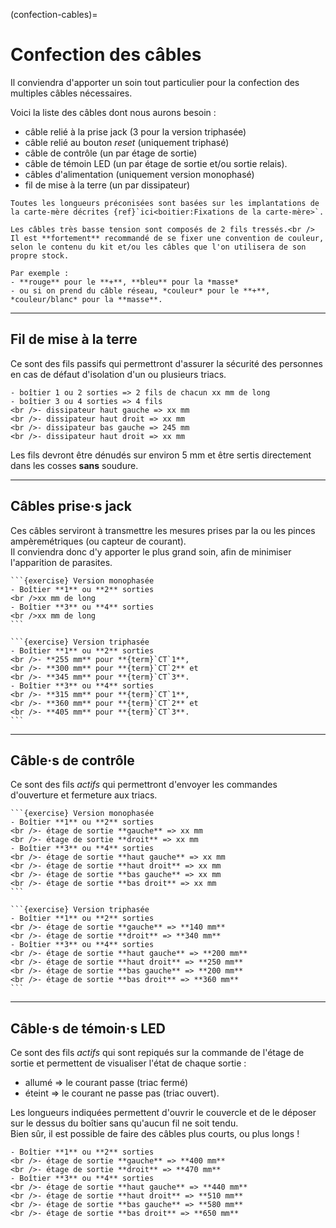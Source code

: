 (confection-cables)=

# Confection des câbles

Il conviendra d'apporter un soin tout particulier pour la confection des multiples câbles nécessaires.<br />

Voici la liste des câbles dont nous aurons besoin :
- câble relié à la prise jack (3 pour la version triphasée)
- câble relié au bouton *reset* (uniquement triphasé)
- câble de contrôle (un par étage de sortie)
- câble de témoin LED (un par étage de sortie et/ou sortie relais).
- câbles d'alimentation (uniquement version monophasé)
- fil de mise à la terre (un par dissipateur)

```{note}
Toutes les longueurs préconisées sont basées sur les implantations de la carte-mère décrites {ref}`ici<boitier:Fixations de la carte-mère>`.
```

```{admonition} Conseil
Les câbles très basse tension sont composés de 2 fils tressés.<br />
Il est **fortement** recommandé de se fixer une convention de couleur, selon le contenu du kit et/ou les câbles que l'on utilisera de son propre stock.

Par exemple :
- **rouge** pour le **+**, **bleu** pour la *masse*
- ou si on prend du câble réseau, *couleur* pour le **+**, *couleur/blanc* pour la **masse**.
```

---

## Fil de mise à la terre

Ce sont des fils passifs qui permettront d'assurer la sécurité des personnes en cas de défaut d'isolation d'un ou plusieurs triacs.

````{admonition} Longueurs conseillées
- boîtier 1 ou 2 sorties => 2 fils de chacun xx mm de long
- boîtier 3 ou 4 sorties => 4 fils
<br />- dissipateur haut gauche => xx mm
<br />- dissipateur haut droit => xx mm
<br />- dissipateur bas gauche => 245 mm
<br />- dissipateur haut droit => xx mm
````

Les fils devront être dénudés sur environ 5 mm et être sertis directement dans les cosses **sans** soudure.

---

## Câbles prise·s jack

Ces câbles serviront à transmettre les mesures prises par la ou les pinces ampèremétriques (ou capteur de courant).<br />
Il conviendra donc d'y apporter le plus grand soin, afin de minimiser l'apparition de parasites.

````{admonition} Longueurs conseillées
```{exercise} Version monophasée
- Boîtier **1** ou **2** sorties
<br />xx mm de long
- Boîtier **3** ou **4** sorties
<br />xx mm de long
```

```{exercise} Version triphasée
- Boîtier **1** ou **2** sorties
<br />- **255 mm** pour **{term}`CT`1**,
<br />- **300 mm** pour **{term}`CT`2** et
<br />- **345 mm** pour **{term}`CT`3**.
- Boîtier **3** ou **4** sorties
<br />- **315 mm** pour **{term}`CT`1**,
<br />- **360 mm** pour **{term}`CT`2** et
<br />- **405 mm** pour **{term}`CT`3**.
```
````

---

## Câble·s de contrôle

Ce sont des fils *actifs* qui permettront d'envoyer les commandes d'ouverture et fermeture aux triacs.

````{admonition} Longueurs conseillées
```{exercise} Version monophasée
- Boîtier **1** ou **2** sorties
<br />- étage de sortie **gauche** => xx mm
<br />- étage de sortie **droit** => xx mm
- Boîtier **3** ou **4** sorties
<br />- étage de sortie **haut gauche** => xx mm
<br />- étage de sortie **haut droit** => xx mm
<br />- étage de sortie **bas gauche** => xx mm
<br />- étage de sortie **bas droit** => xx mm
```

```{exercise} Version triphasée
- Boîtier **1** ou **2** sorties
<br />- étage de sortie **gauche** => **140 mm**
<br />- étage de sortie **droit** => **340 mm**
- Boîtier **3** ou **4** sorties
<br />- étage de sortie **haut gauche** => **200 mm**
<br />- étage de sortie **haut droit** => **250 mm**
<br />- étage de sortie **bas gauche** => **200 mm**
<br />- étage de sortie **bas droit** => **360 mm**
```
````

---

## Câble·s de témoin·s LED

Ce sont des fils *actifs* qui sont repiqués sur la commande de l'étage de sortie et permettent de visualiser l'état de chaque sortie :
- allumé => le courant passe (triac fermé)
- éteint => le courant ne passe pas (triac ouvert).

Les longueurs indiquées permettent d'ouvrir le couvercle et de le déposer sur le dessus du boîtier sans qu'aucun fil ne soit tendu.<br />
Bien sûr, il est possible de faire des câbles plus courts, ou plus longs !

```{admonition} Longueurs conseillées
- Boîtier **1** ou **2** sorties
<br />- étage de sortie **gauche** => **400 mm**
<br />- étage de sortie **droit** => **470 mm**
- Boîtier **3** ou **4** sorties
<br />- étage de sortie **haut gauche** => **440 mm**
<br />- étage de sortie **haut droit** => **510 mm**
<br />- étage de sortie **bas gauche** => **580 mm**
<br />- étage de sortie **bas droit** => **650 mm**
```